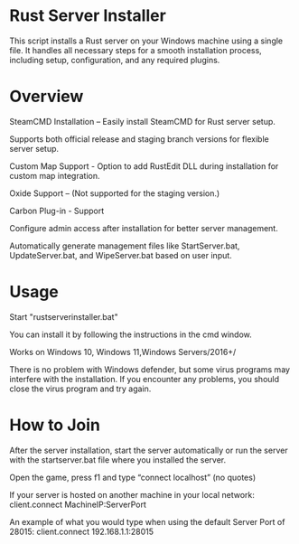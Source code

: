 # Rust Server Installer
This script installs a Rust server on your Windows machine using a single file. It handles all necessary steps for a smooth installation process, including setup, configuration, and any required plugins.
# Overview
SteamCMD Installation – Easily install SteamCMD for Rust server setup.

Supports both official release and staging branch versions for flexible server setup.

Custom Map Support - Option to add RustEdit DLL during installation for custom map integration.

Oxide Support – (Not supported for the staging version.)

Carbon Plug-in - Support 

Configure admin access after installation for better server management.

Automatically generate management files like StartServer.bat, UpdateServer.bat, and WipeServer.bat based on user input.


# Usage

Start "rustserverinstaller.bat"

You can install it by following the instructions in the cmd window.

Works on Windows 10, Windows 11,Windows Servers/2016+/

There is no problem with Windows defender, but some virus programs may interfere with the installation. If you encounter any problems, you should close the virus program and try again.


# How to Join 

After the server installation, start the server automatically or run the server with the startserver.bat file where you installed the server.

Open the game, press f1 and type “connect localhost” (no quotes)

If your server is hosted on another machine in your local network: client.connect MachineIP:ServerPort

An example of what you would type when using the default Server Port of 28015: client.connect 192.168.1.1:28015
